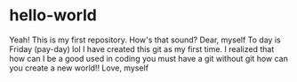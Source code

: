 # hello-world
Yeah! This is my first repository. How's that sound? 
Dear, myself
  To day is Friday (pay-day) lol I have created this git as my first time. 
  I realized that how can I be a good used in coding you must have a git 
  without git how can you create a new world!! 
Love, myself 
